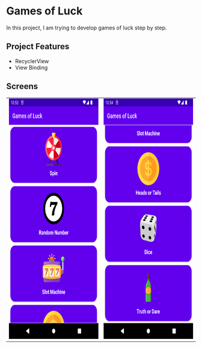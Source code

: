 # Games of Luck
In this project, I am trying to develop games of luck step by step.

## Project Features
- RecyclerView
- View Binding

## Screens

<table>
  <tr>
    <td><img src="https://raw.githubusercontent.com/yurtseven/games-of-luck/master/screenshots/Screenshot_20221026_135354.png" height="640" width="360"></td>
    <td><img src="https://raw.githubusercontent.com/yurtseven/games-of-luck/master/screenshots/Screenshot_20221026_135412.png" height="640" width="360"></td>
  </tr>
</table>
